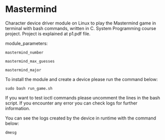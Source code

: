 # Mastermind
Character device driver module on Linux to play the Mastermind game in terminal with bash commands, written in C. System Programming course project.
Project is explained at p1.pdf file.

module_parameters:

	mastermind_number
	
	mastermind_max_guesses
	
	mastermind_major
	
	
To install the module and create a device please run the command below:

	sudo bash run_game.sh
	
	
If you want to test ioctl commands please uncomment the lines in the
bash script. If you encounter any error you can check logs for further
information.


You can see the logs created by the device in runtime with the command below:

	dmesg
